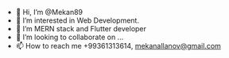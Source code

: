 - 👋 Hi, I’m @Mekan89
- 👀 I’m interested in Web Development.
- 🌱 I’m MERN stack and Flutter developer
- 💞️ I’m looking to collaborate on ...
- 📫 How to reach me +99361313614, mekanallanov@gmail.com

<!---
Mekan89/Mekan89 is a ✨ special ✨ repository because its `README.md` (this file) appears on your GitHub profile.
You can click the Preview link to take a look at your changes.
--->
